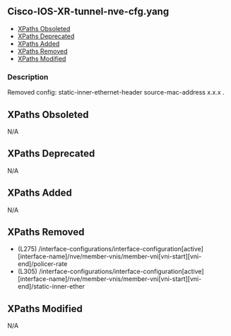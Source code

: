 ## Cisco-IOS-XR-tunnel-nve-cfg.yang

- [XPaths Obsoleted](#xpaths-obsoleted)
- [XPaths Deprecated](#xpaths-deprecated)
- [XPaths Added](#xpaths-added)
- [XPaths Removed](#xpaths-removed)
- [XPaths Modified](#xpaths-modified)

### Description

Removed config: static-inner-ethernet-header source-mac-address x.x.x .

## XPaths Obsoleted

N/A

## XPaths Deprecated

N/A

## XPaths Added

N/A

## XPaths Removed

- (L275)	/interface-configurations/interface-configuration[active][interface-name]/nve/member-vnis/member-vni[vni-start][vni-end]/policer-rate
- (L305)	/interface-configurations/interface-configuration[active][interface-name]/nve/member-vnis/member-vni[vni-start][vni-end]/static-inner-ether

## XPaths Modified

N/A

